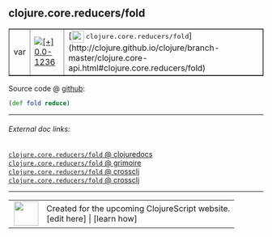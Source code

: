 ## clojure.core.reducers/fold



 <table border="1">
<tr>
<td>var</td>
<td><a href="https://github.com/cljsinfo/cljs-api-docs/tree/0.0-1236"><img valign="middle" alt="[+] 0.0-1236" title="Added in 0.0-1236" src="https://img.shields.io/badge/+-0.0--1236-lightgrey.svg"></a> </td>
<td>
[<img height="24px" valign="middle" src="http://i.imgur.com/1GjPKvB.png"> <samp>clojure.core.reducers/fold</samp>](http://clojure.github.io/clojure/branch-master/clojure.core-api.html#clojure.core.reducers/fold)
</td>
</tr>
</table>









Source code @ [github](https://github.com/clojure/clojurescript/blob/r1913/src/cljs/clojure/core/reducers.cljs#L54):

```clj
(def fold reduce)
```

<!--
Repo - tag - source tree - lines:

 <pre>
clojurescript @ r1913
└── src
    └── cljs
        └── clojure
            └── core
                └── <ins>[reducers.cljs:54](https://github.com/clojure/clojurescript/blob/r1913/src/cljs/clojure/core/reducers.cljs#L54)</ins>
</pre>

-->

---



###### External doc links:

[`clojure.core.reducers/fold` @ clojuredocs](http://clojuredocs.org/clojure.core.reducers/fold)<br>
[`clojure.core.reducers/fold` @ grimoire](http://conj.io/store/v1/org.clojure/clojure/1.7.0-beta3/clj/clojure.core.reducers/fold/)<br>
[`clojure.core.reducers/fold` @ crossclj](http://crossclj.info/fun/clojure.core.reducers/fold.html)<br>
[`clojure.core.reducers/fold` @ crossclj](http://crossclj.info/fun/clojure.core.reducers.cljs/fold.html)<br>

---

 <table>
<tr><td>
<img valign="middle" align="right" width="48px" src="http://i.imgur.com/Hi20huC.png">
</td><td>
Created for the upcoming ClojureScript website.<br>
[edit here] | [learn how]
</td></tr></table>

[edit here]:https://github.com/cljsinfo/cljs-api-docs/blob/master/cljsdoc/clojure.core.reducers_fold.cljsdoc
[learn how]:https://github.com/cljsinfo/cljs-api-docs/wiki/cljsdoc-files

<!--

This information was too distracting to show to readers, but I'll leave it
commented here since it is helpful to:

- pretty-print the data used to generate this document
- and show how to retrieve that data



The API data for this symbol:

```clj
{:ns "clojure.core.reducers",
 :name "fold",
 :type "var",
 :source {:code "(def fold reduce)",
          :title "Source code",
          :repo "clojurescript",
          :tag "r1913",
          :filename "src/cljs/clojure/core/reducers.cljs",
          :lines [54]},
 :full-name "clojure.core.reducers/fold",
 :full-name-encode "clojure.core.reducers_fold",
 :clj-symbol "clojure.core.reducers/fold",
 :history [["+" "0.0-1236"]]}

```

Retrieve the API data for this symbol:

```clj
;; from Clojure REPL
(require '[clojure.edn :as edn])
(-> (slurp "https://raw.githubusercontent.com/cljsinfo/cljs-api-docs/catalog/cljs-api.edn")
    (edn/read-string)
    (get-in [:symbols "clojure.core.reducers/fold"]))
```

-->
